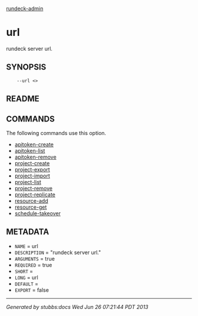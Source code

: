 [rundeck-admin](../../index.html)

# url

rundeck server url.

## SYNOPSIS

        --url <>

## README



## COMMANDS

The following commands use this option.

* [apitoken-create](../../commands/apitoken-create/index.html)
* [apitoken-list](../../commands/apitoken-list/index.html)
* [apitoken-remove](../../commands/apitoken-remove/index.html)
* [project-create](../../commands/project-create/index.html)
* [project-export](../../commands/project-export/index.html)
* [project-import](../../commands/project-import/index.html)
* [project-list](../../commands/project-list/index.html)
* [project-remove](../../commands/project-remove/index.html)
* [project-replicate](../../commands/project-replicate/index.html)
* [resource-add](../../commands/resource-add/index.html)
* [resource-get](../../commands/resource-get/index.html)
* [schedule-takeover](../../commands/schedule-takeover/index.html)

## METADATA

* `NAME` = url
* `DESCRIPTION` = "rundeck server url."
* `ARGUMENTS` = true
* `REQUIRED` = true
* `SHORT` = 
* `LONG` = url
* `DEFAULT` = 
* `EXPORT` = false

----

*Generated by stubbs:docs Wed Jun 26 07:21:44 PDT 2013*


